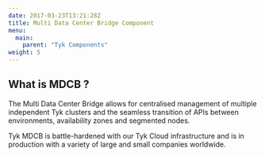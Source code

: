 ```yaml
---
date: 2017-03-23T13:21:28Z
title: Multi Data Center Bridge Component
menu:
  main:
    parent: "Tyk Components"
weight: 5 
---
```


## What is MDCB ?

The Multi Data Center Bridge allows for centralised management of multiple independent Tyk clusters and the seamless transition of APIs between environments, availability zones and segmented nodes.

Tyk MDCB is battle-hardened with our Tyk Cloud infrastructure and is in production with a variety of large and small companies worldwide.